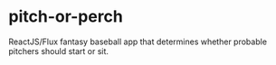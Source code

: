 # pitch-or-perch
ReactJS/Flux fantasy baseball app that determines whether probable pitchers should start or sit.
